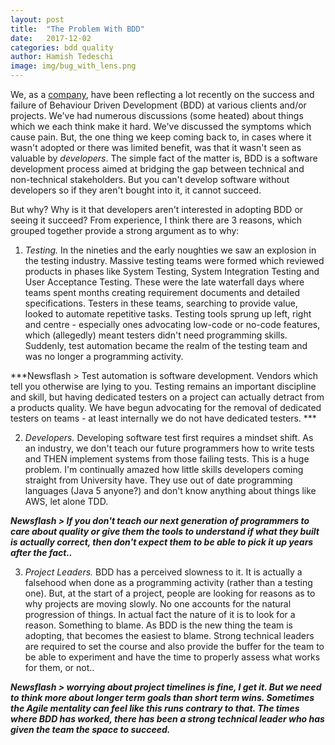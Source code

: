 ```yaml
---
layout: post
title:  "The Problem With BDD"
date:   2017-12-02
categories: bdd quality
author: Hamish Tedeschi
image: img/bug_with_lens.png
---
```


We, as a [company](www.mechanicalrock.io/), have been reflecting a lot recently on the success and failure of Behaviour Driven Development (BDD) at various clients and/or projects. We've had numerous discussions (some heated) about things which we each think make it hard. We've discussed the symptoms which cause pain. But, the one thing we keep coming back to, in cases where it wasn't adopted or there was limited benefit, was that it wasn't seen as valuable by *developers*. The simple fact of the matter is, BDD is a software development process aimed at bridging the gap between technical and non-technical stakeholders. But you can't develop software without developers so if they aren't bought into it, it cannot succeed.

But why? Why is it that developers aren't interested in adopting BDD or seeing it succeed? From experience, I think there are 3 reasons, which grouped together provide a strong argument as to why:

1) *Testing.* In the nineties and the early noughties we saw an explosion in the testing industry. Massive testing teams were formed which reviewed products in phases like System Testing, System Integration Testing and User Acceptance Testing. These were the late waterfall days where teams spent months creating requirement documents and detailed specifications. Testers in these teams, searching to provide value, looked to automate repetitive tasks. Testing tools sprung up left, right and centre - especially ones advocating low-code or no-code features, which (allegedly) meant testers didn't need programming skills. Suddenly, test automation became the realm of the testing team and was no longer a programming activity. 

***Newsflash > Test automation is software development. Vendors which tell you otherwise are lying to you. Testing remains an important discipline and skill, but having dedicated testers on a project can actually detract from a products quality. We have begun advocating for the removal of dedicated testers on teams - at least internally we do not have dedicated testers. ***

2) *Developers.* Developing software test first requires a mindset shift. As an industry, we don't teach our future programmers how to write tests and THEN implement systems from those failing tests. This is a huge problem. I'm continually amazed how little skills developers coming straight from University have. They use out of date programming languages (Java 5 anyone?) and don't know anything about things like AWS, let alone TDD.

***Newsflash > If you don't teach our next generation of programmers to care about quality or give them the tools to understand if what they built is actually correct, then don't expect them to be able to pick it up years after the fact..***

3) *Project Leaders.* BDD has a perceived slowness to it. It is actually a falsehood when done as a programming activity (rather than a testing one). But, at the start of a project, people are looking for reasons as to why projects are moving slowly. No one accounts for the natural progression of things. In actual fact the nature of it is to look for a reason. Something to blame. As BDD is the new thing the team is adopting, that becomes the easiest to blame. Strong technical leaders are required to set the course and also provide the buffer for the team to be able to experiment and have the time to properly assess what works for them, or not..

***Newsflash > worrying about project timelines is fine, I get it. But we need to think more about longer term goals than short term wins. Sometimes the Agile mentality can feel like this runs contrary to that. The times where BDD has worked, there has been a strong technical leader who has given the team the space to succeed.***